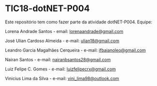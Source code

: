 # TIC18-dotNET-P004
Este repositório tem como fazer parte da atividade dotNET-P004.
Equipe:

Lorena Andrade Santos - email: lorenaandrade@gmail.com

José Ulian Cardoso Almeida - e-mail: ulian18@gmail.com

Leandro Garcia Magalhães Cerqueira - e-mail: ifbaianoleo@gmail.com

Nairan Santos - e-mail: nairanbsantos28@gmail.com

Luiz Felipe C. Gomes - e-mail: luizfelipecrx@gmail.com

Vinicius Lima da Silva - e-mail: vini_lima98@outlook.com


